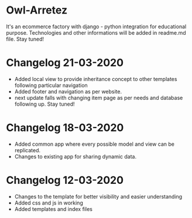 # Owl-Arretez
It's an ecommerce factory with django - python integration for educational purpose. Technologies and other informations will be added in readme.md file. Stay tuned! 

# Changelog 21-03-2020
* Added local view to provide inheritance concept to other templates following particular navigation
* Added footer and navigation as per website.
* next update falls with changing item page as per needs and database following up. Stay tuned!

# Changelog 18-03-2020
* Added common app where every possible model and view can be replicated.
* Changes to existing app for sharing dynamic data.

# Changelog 12-03-2020
* Changes to the template for better visibility and easier understanding
* Added css and js in working 
* Added templates and index files